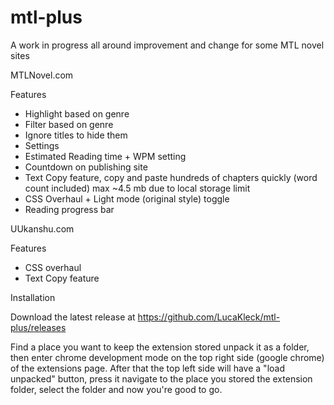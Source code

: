 # mtl-plus
A work in progress all around improvement and change for some MTL novel sites

MTLNovel.com

Features
 -  Highlight based on genre
 -  Filter based on genre
 -  Ignore titles to hide them
 -  Settings
 -  Estimated Reading time + WPM setting
 -  Countdown on publishing site
 -  Text Copy feature, copy and paste hundreds of chapters quickly (word count included) max ~4.5 mb due to local storage limit
 -  CSS Overhaul + Light mode (original style) toggle
 -  Reading progress bar

UUkanshu.com

Features
 -  CSS overhaul
 -  Text Copy feature

Installation

Download the latest release at https://github.com/LucaKleck/mtl-plus/releases

Find a place you want to keep the extension stored unpack it as a folder, then enter chrome development mode on the top right side (google chrome) of the extensions page. After that the top left side will have a "load unpacked" button, press it navigate to the place you stored the extension folder, select the folder and now you're good to go.
